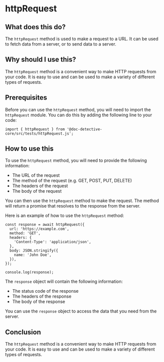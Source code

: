 
  
   # **httpRequest**

## What does this do?

The `httpRequest` method is used to make a request to a URL. It can be used to fetch data from a server, or to send data to a server.

## Why should I use this?

The `httpRequest` method is a convenient way to make HTTP requests from your code. It is easy to use and can be used to make a variety of different types of requests.

## Prerequisites

Before you can use the `httpRequest` method, you will need to import the `httpRequest` module. You can do this by adding the following line to your code:

```
import { httpRequest } from '@doc-detective-core/src/tests/httpRequest.js';
```

## How to use this

To use the `httpRequest` method, you will need to provide the following information:

* The URL of the request
* The method of the request (e.g. GET, POST, PUT, DELETE)
* The headers of the request
* The body of the request

You can then use the `httpRequest` method to make the request. The method will return a promise that resolves to the response from the server.

Here is an example of how to use the `httpRequest` method:

```
const response = await httpRequest({
  url: 'https://example.com',
  method: 'GET',
  headers: {
    'Content-Type': 'application/json',
  },
  body: JSON.stringify({
    name: 'John Doe',
  }),
});

console.log(response);
```

The `response` object will contain the following information:

* The status code of the response
* The headers of the response
* The body of the response

You can use the `response` object to access the data that you need from the server.

## Conclusion

The `httpRequest` method is a convenient way to make HTTP requests from your code. It is easy to use and can be used to make a variety of different types of requests.
  
  